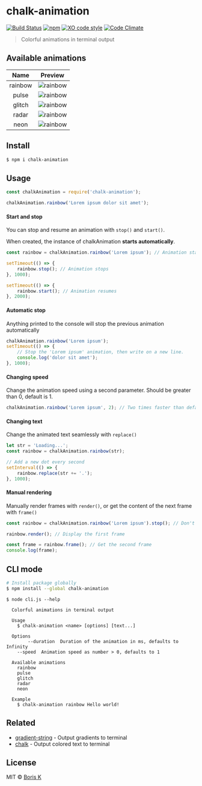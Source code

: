 # chalk-animation

[![Build Status](https://travis-ci.org/bokub/chalk-animation.svg?branch=master)](https://travis-ci.org/bokub/chalk-animation)
[![npm](https://img.shields.io/npm/v/chalk-animation.svg)](https://www.npmjs.com/package/chalk-animation)
[![XO code style](https://img.shields.io/badge/code_style-XO-5ed9c7.svg)](https://github.com/sindresorhus/xo)
[![Code Climate](https://img.shields.io/codeclimate/github/bokub/chalk-animation.svg)](https://codeclimate.com/github/bokub/chalk-animation)

> Colorful animations in terminal output


## Available animations

|   Name    |                   Preview                  |
|:---------:|:------------------------------------------:|
|  rainbow  | ![rainbow](http://i.imgur.com/napdxdn.gif) |
|   pulse   | ![rainbow](http://i.imgur.com/xdaETwr.gif) |
|   glitch  | ![rainbow](http://i.imgur.com/834FJU1.gif) |
|   radar   | ![rainbow](http://i.imgur.com/3bFrtRc.gif) |
|    neon   | ![rainbow](http://i.imgur.com/YdAAroI.gif) |


## Install

```bash
$ npm i chalk-animation
```


## Usage

```javascript
const chalkAnimation = require('chalk-animation');

chalkAnimation.rainbow('Lorem ipsum dolor sit amet');
```

#### Start and stop

You can stop and resume an animation with `stop()` and `start()`.

When created, the instance of chalkAnimation **starts automatically**.

```javascript
const rainbow = chalkAnimation.rainbow('Lorem ipsum'); // Animation starts

setTimeout(() => {
    rainbow.stop(); // Animation stops
}, 1000);

setTimeout(() => {
    rainbow.start(); // Animation resumes
}, 2000);

```

#### Automatic stop

Anything printed to the console will stop the previous animation automatically

```javascript
chalkAnimation.rainbow('Lorem ipsum');
setTimeout(() => {
    // Stop the 'Lorem ipsum' animation, then write on a new line.
    console.log('dolor sit amet');
}, 1000);
```

#### Changing speed

Change the animation speed using a second parameter. Should be greater than 0, default is 1.

```javascript
chalkAnimation.rainbow('Lorem ipsum', 2); // Two times faster than default
```

#### Changing text

Change the animated text seamlessly with `replace()`

```javascript
let str = 'Loading...';
const rainbow = chalkAnimation.rainbow(str);

// Add a new dot every second
setInterval(() => {
	rainbow.replace(str += '.');
}, 1000);
```

#### Manual rendering

Manually render frames with `render()`, or get the content of the next frame with `frame()`

```javascript
const rainbow = chalkAnimation.rainbow('Lorem ipsum').stop(); // Don't start the animation

rainbow.render(); // Display the first frame

const frame = rainbow.frame(); // Get the second frame
console.log(frame);
```


## CLI mode

```bash
# Install package globally
$ npm install --global chalk-animation
```

```
$ node cli.js --help

  Colorful animations in terminal output

  Usage
    $ chalk-animation <name> [options] [text...]

  Options
		--duration  Duration of the animation in ms, defaults to Infinity
    --speed  Animation speed as number > 0, defaults to 1

  Available animations
    rainbow
    pulse
    glitch
    radar
    neon

  Example
    $ chalk-animation rainbow Hello world!
```


## Related

- [gradient-string](https://github.com/bokub/gradient-string) - Output gradients to terminal
- [chalk](https://github.com/chalk/chalk) - Output colored text to terminal


## License

MIT © [Boris K](https://github.com/bokub)
